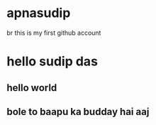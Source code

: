 # apnasudip
br
this is my first github account
<h1>hello sudip das</h1>
<h2>hello world</h2>
<h2>bole to baapu ka budday hai aaj</h2>